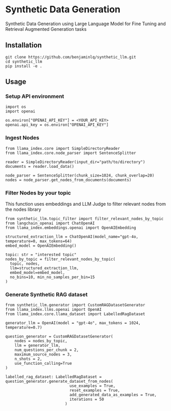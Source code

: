 # Synthetic Data Generation
Synthetic Data Generation using Large Language Model for Fine Tuning and Retrieval Augmented Generation tasks

## Installation
```
git clone https://github.com/benjaminlq/synthetic_llm.git
cd synthetic_llm
pip install -e .
```

## Usage

### Setup API environment
```
import os
import openai

os.environ["OPENAI_API_KEY"] = <YOUR_API_KEY>
openai.api_key = os.environ["OPENAI_API_KEY"]
```

### Ingest Nodes
```
from llama_index.core import SimpleDirectoryReader
from llama_index.core.node_parser import SentenceSplitter

reader = SimpleDirectoryReader(input_dir="path/to/directory")
documents = reader.load_data()

node_parser = SentenceSplitter(chunk_size=1024, chunk_overlap=20)
nodes = node_parser.get_nodes_from_documents(documents)
```

### Filter Nodes by your topic
This function uses embeddings and LLM Judge to filter relevant nodes from the nodes library
```
from synthetic_llm.topic_filter import filter_relevant_nodes_by_topic
from langchain_openai import ChatOpenAI
from llama_index.embeddings.openai import OpenAIEmbedding

structured_extraction_llm = ChatOpenAI(model_name="gpt-4o, temperature=0, max_tokens=64)
embed_model = OpenAIEmbedding() 

topic: str = "interested topic"
nodes_by_topic = filter_relevant_nodes_by_topic(
  topic, nodes,
  llm=structured_extraction_llm,
  embed_model=embed_model,
  no_bins=10, min_no_samples_per_bin=15
)
```

### Generate Synthetic RAG dataset
```
from synthetic_llm.generator import CustomRAGDatasetGenerator
from llama_index.llms.openai import OpenAI
from llama_index.core.llama_dataset import LabelledRagDataset

generator_llm = OpenAI(model = "gpt-4o", max_tokens = 1024, temperature=0.7)

question_generator = CustomRAGDatasetGenerator(
    nodes = nodes_by_topic,
    llm = generator_llm,
    num_questions_per_chunk = 2,
    maximum_source_nodes = 3,
    n_shots = 2,
    use_function_calling=True
)

labelled_rag_dataset: LabelledRagDataset = question_generator.generate_dataset_from_nodes(
                            use_examples = True,
                            reset_examples = True,
                            add_generated_data_as_examples = True,
                            iterations = 50
                          )

```
